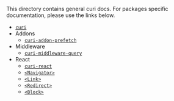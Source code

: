 This directory contains general curi docs. For packages specific documentation, please use the links below.

* [`curi`](/packages/curi/docs)
* Addons
  * [`curi-addon-prefetch`](/packages/curi-addon-prefetch#usage)
* Middleware
  * [`curi-middleware-query`](/packages/curi-middleware-query#usage)
* React
  * [`curi-react`](/packages/curi-react/docs)
  * [`<Navigator>`](packages/curi-react-navigator#navigator)
  * [`<Link>`](packages/curi-react-link#link)
  * [`<Redirect>`](packages/curi-react-redirect#redirect)
  * [`<Block>`](packages/curi-react-block#block)
